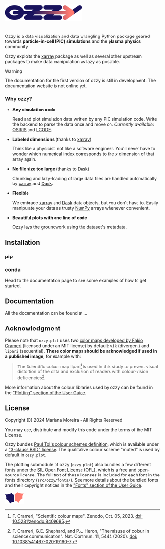 
<picture>
  <source media="(prefers-color-scheme: dark)" srcset="docs/docs/assets/ozzy_logo_dark.svg" >
  <source media="(prefers-color-scheme: light)" srcset="docs/docs/assets/ozzy_logo.svg">
    <img width="250" title="ozzy logo" alt="ozzy logo" src="docs/docs/assets/ozzy_logo.svg">
</picture>

# 

Ozzy is a data visualization and data wrangling Python package geared towards **particle-in-cell (PIC) simulations** and the **plasma physics** community.

Ozzy exploits the [xarray](https://xarray.dev/) package as well as several other upstream packages to make data manipulation as lazy as possible.

> [!WARNING]
> The documentation for the first version of ozzy is still in development. The documentation website is not online yet.

### **Why ozzy?**

- **Any simulation code**
    
    Read and plot simulation data written by any PIC simulation code. Write the backend to parse the data once and move on. *Currently available*: [OSIRIS](https://osiris-code.github.io/) and [LCODE](https://lcode.info/).

- **Labeled dimensions** (thanks to [xarray](https://xarray.dev/))

    Think like a physicist, not like a software engineer. You'll never have to wonder which numerical index corresponds to the $x$ dimension of that array again.      
  
- **No file size too large** (thanks to [Dask](https://www.dask.org/))

    Chunking and lazy-loading of large data files are handled automatically by [xarray](https://xarray.dev/) and [Dask](https://www.dask.org/).

- **Flexible**

    We embrace [xarray](https://xarray.dev/) and [Dask](https://www.dask.org/) data objects, but you don't have to. Easily manipulate your data as trusty [NumPy](https://numpy.org/) arrays whenever convenient.

- **Beautiful plots with one line of code**

    Ozzy lays the groundwork using the dataset's metadata.


## Installation

### pip

### conda

Head to the documentation page to see some examples of how to get started.

## Documentation

All the documentation can be found at ...

## Acknowledgment

Please note that `ozzy.plot` uses two [color maps developed by Fabio Crameri](https://www.fabiocrameri.ch/colourmaps/) (licensed under an MIT license) by default: `vik` (divergent) and `lipari` (sequential). **These color maps should be acknowledged if used in a published image**, for example with:

> The Scientific colour map lipari[^1] is used in this study to prevent visual distortion of the data and exclusion of readers with colour-vision deficiencies[^2].

[^1]: F. Crameri, "Scientific colour maps". Zenodo, Oct. 05, 2023. [doi: 10.5281/zenodo.8409685](http://doi.org/10.5281/zenodo.8409685).

[^2]: F. Crameri, G.E. Shephard, and P.J. Heron, "The misuse of colour in science communication". Nat. Commun. **11**, 5444 (2020). [doi: 10.1038/s41467-020-19160-7](https://doi.org/10.1038/s41467-020-19160-7). 

More information about the colour libraries used by ozzy can be found in the ["Plotting" section of the User Guide]().


## License

Copyright (C) 2024 Mariana Moreira - All Rights Reserved 

You may use, distribute and modify this code under the terms of the MIT License.

Ozzy bundles [Paul Tol's colour schemes definition](https://personal.sron.nl/~pault/), which is available under a ["3-clause BSD" license](https://opensource.org/license/BSD-3-Clause). The qualitative colour scheme "muted" is used by default in `ozzy.plot`.

The plotting submodule of ozzy (`ozzy.plot`) also bundles a few different fonts under the [SIL Open Font License (OFL)](https://openfontlicense.org/), which is a free and open-source license. The full text of these licenses is included for each font in the fonts directory (`src/ozzy/fonts/`). See more details about the bundled fonts and their copyright notices in the ["Fonts" section of the User Guide]().



<picture>
  <source media="(prefers-color-scheme: dark)" srcset="docs/docs/assets/ozzy_icon_dark.svg" >
  <source media="(prefers-color-scheme: light)" srcset="docs/docs/assets/ozzy_icon.svg">
  <img width="60" title="ozzy icon" alt="ozzy icon" src="docs/docs/assets/ozzy_icon.svg">
</picture>

